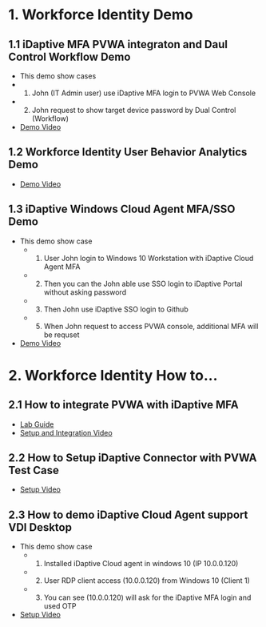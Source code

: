 # 1. Workforce Identity Demo

## 1.1 iDaptive MFA PVWA integraton and Daul Control Workflow Demo
- This demo show cases
-  1. John (IT Admin user) use iDaptive MFA login to PVWA Web Console
-  2. John request to show target device password by Dual Control (Workflow)
- [Demo Video](https://cyberark.kiteworks.com/w/2maRXzyQK1MqIx5g)

## 1.2 Workforce Identity User Behavior Analytics Demo
- [Demo Video](https://cyberark.kiteworks.com/w/awSyQZJCLQ7xSZ3c)

## 1.3 iDaptive Windows Cloud Agent MFA/SSO Demo
- This demo show case
  - 1. User John login to Windows 10 Workstation with iDaptive Cloud Agent MFA
  - 2. Then you can the John able use SSO login to iDaptive Portal without asking password
  - 3. Then John use iDaptive SSO login to Github
  - 5. When John request to access PVWA console, additional MFA will be requset
- [Demo Video](https://cyberark.kiteworks.com/w/FKGi9AROaQceGFRd)

# 2. Workforce Identity How to...

## 2.1 How to integrate PVWA with iDaptive MFA
- [Lab Guide](https://cyberark.kiteworks.com/w/E6rOvZfbuw2d9sn3)
- [Setup and Integration Video](https://cyberark.kiteworks.com/w/E6rOvZfbuw2d9sn3)

## 2.2 How to Setup iDaptive Connector with PVWA Test Case
- [Setup Video](https://cyberark.kiteworks.com/w/bPVgC4R0VGh2G6ZK)

## 2.3 How to demo iDaptive Cloud Agent support VDI Desktop
- This demo show case
  - 1.	Installed iDaptive Cloud agent in windows 10 (IP 10.0.0.120)
  - 2.	User RDP client access (10.0.0.120) from Windows 10  (Client 1)
  - 3.	You can see (10.0.0.120) will ask for the iDaptive MFA login and used OTP
- [Setup Video](https://cyberark.kiteworks.com/w/V6LWO7JCY4PDgc9j)
